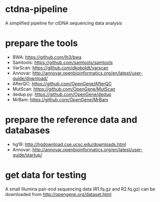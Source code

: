 # ctdna-pipeline
A simplified pipeline for ctDNA sequencing data analysis

# prepare the tools
* BWA: https://github.com/lh3/bwa
* Samtools: https://github.com/samtools/samtools
* VarScan: https://github.com/dkoboldt/varscan
* Annovar: http://annovar.openbioinformatics.org/en/latest/user-guide/download/
* AfterQC: https://github.com/OpenGene/AfterQC
* MutScan: https://github.com/OpenGene/MutScan
* dedup.py: https://github.com/OpenGene/dedup
* MrBam: https://github.com/OpenGene/MrBam

# prepare the reference data and databases
* hg19: http://hgdownload.cse.ucsc.edu/downloads.html
* Annovar: http://annovar.openbioinformatics.org/en/latest/user-guide/startup/

# get data for testing
A small Illumina pair-end sequencing data (R1.fq.gz and R2.fq.gz) can be downloaded from http://opengene.org/dataset.html
